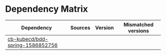 # Dependency Matrix

Dependency | Sources | Version | Mismatched versions
---------- | ------- | ------- | -------------------
[cb-kubecd/bdd-spring-1586852756](https://github.com/cb-kubecd/bdd-spring-1586852756.git) |  | []() | 
